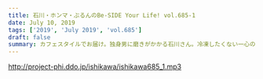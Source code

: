 ```yaml
---
title: 石川・ホンマ・ぶるんのBe-SIDE Your Life! vol.685-1
date: July 10, 2019
tags: ['2019', 'July 2019', 'vol.685']
draft: false
summary: カフェスタイルでお届け。独身男に磨きがかかる石川さん。冷凍したくない一心のこだわりがすごいです。MIURA
---
```


http://project-phi.ddo.jp/ishikawa/ishikawa685_1.mp3